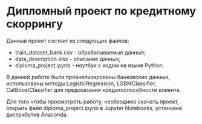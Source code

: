 # Дипломный проект по кредитному скоррингу
Данный проект состоит из следующих файлов:
* train_dataset_bank.csv - обрабатываемые данные;
* data_description.xlsx - описание данных;
* diploma_project.ipynb - ноутбук с кодом на языке Python.

В данной работе были проанализированы банковские данные, использованы методы LogisticRegression, LGBMClassifier, CatBoostClassifier для предсказания кредитоспособности клиента.

Для того чтобы просмотреть работу, необходимо скачать проект, открыть файл diploma_project.ipynb в Jupyter Notebooks, установив дистрибутив Anaconda.
